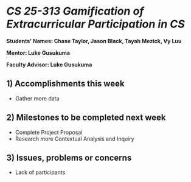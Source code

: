 # *CS 25-313 Gamification of Extracurricular Participation in CS*

**Students' Names: Chase Taylor, Jason Black, Tayah Mezick, Vy Luu**

**Mentor: Luke Gusukuma**

**Faculty Advisor: Luke Gusukuma**

## 1) Accomplishments this week ##
   - Gather more data 

## 2) Milestones to be completed next week ##
   - Complete Project Proposal 
   - Research more Contextual Analysis and Inquiry 

## 3) Issues, problems or concerns ##
   - Lack of participants 
   
   


